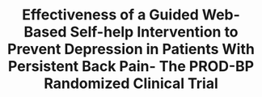 --- 
abstract: '' 
authors: 
 - LB Sander
 -  S Paganini
 -  Y Terhorst
 -  schlicker
 -  J Lin
 -  K Spanhel
 -  ...
doi: '' 
featured: false 
publication: '*JAMA Psychiatry*, 1' 
publication_short: '' 
publishDate: '2020-01-01' 
title: 'Effectiveness of a Guided Web-Based Self-help Intervention to Prevent Depression in Patients With Persistent Back Pain- The PROD-BP Randomized Clinical Trial' 
url_code: '' 
url_dataset: '' 
url_pdf: '' 
url_poster: '' 
url_project: '' 
url_slides: '' 
url_source: '' 
url_video: '' 
---